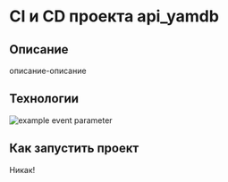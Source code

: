 # CI и CD проекта api_yamdb
## Описание
описание-описание
## Технологии
![example event parameter](https://github.com/GAFisher/yamdb_final/actions/workflows/yamdb_workflow.yml/badge.svg?event=push)

## Как запустить проект
Никак!
